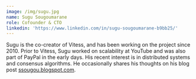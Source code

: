 ```yaml
---
image: /img/sugu.jpg
name: Sugu Sougoumarane
role: Cofounder & CTO
linkedin: 'https://www.linkedin.com/in/sugu-sougoumarane-b9bb25/'
---
```

Sugu is the co-creator of Vitess, and has been working on the project since 2010. Prior to Vitess, Sugu worked on scalability at YouTube and was also part of PayPal in the early days. His recent interest is in distributed systems and consensus algorithms. He occasionally shares his thoughts on his blog post [ssougou.blogspot.com](ssougou.blogspot.com).
